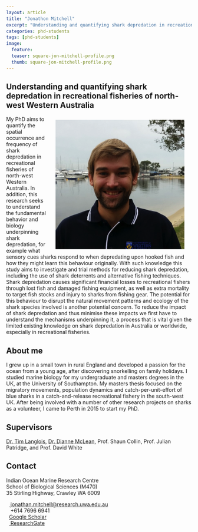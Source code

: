 ```yaml
---
layout: article
title: "Jonathon Mitchell"
excerpt: "Understanding and quantifying shark depredation in recreational fisheries of north-west Western Australia"
categories: phd-students
tags: [phd-students]
image:
  feature: 
  teaser: square-jon-mitchell-profile.png
  thumb: square-jon-mitchell-profile.png
---
```

## Understanding and quantifying shark depredation in recreational fisheries of north-west Western Australia 
<img src='/images/square-jon-mitchell-profile.png' align='right' width="350" hspace="20" vspace="10">
My PhD aims to quantify the spatial occurrence and frequency of shark depredation in recreational fisheries of north-west Western Australia. In addition, this research seeks to understand the fundamental behavior and biology underpinning shark depredation, for example what sensory cues sharks respond to when depredating upon hooked fish and how they might learn this behaviour originally. With such knowledge this study aims to investigate and trial methods for reducing shark depredation, including the use of shark deterrents and alternative fishing techniques. Shark depredation causes significant financial losses to recreational fishers through lost fish and damaged fishing equipment, as well as extra mortality to target fish stocks and injury to sharks from fishing gear. The potential for this behaviour to disrupt the natural movement patterns and ecology of the shark species involved is another potential concern. To reduce the impact of shark depredation and thus minimise these impacts we first have to understand the mechanisms underpinning it, a process that is vital given the limited existing knowledge on shark depredation in Australia or worldwide, especially in recreational fisheries. 

## About me
I grew up in a small town in rural England and developed a passion for the ocean from a young age, after discovering snorkelling on family holidays. I studied marine biology for my undergraduate and masters degrees in the UK, at the University of Southampton. My masters thesis focused on the migratory movements, population dynamics and catch-per-unit-effort of blue sharks in a catch-and-release recreational fishery in the south-west UK. After being involved with a number of other research projects on sharks as a volunteer, I came to Perth in 2015 to start my PhD. 

## Supervisors
[Dr. Tim Langlois](https://uwamegfisheries.github.io/researchers/tim-langlois/ "Tim Langlois"), [Dr. Dianne McLean](https://uwamegfisheries.github.io/researchers/dianne-mclean/ "Dianne McLean"), Prof. Shaun Collin, Prof. Julian Patridge, and Prof. David White

## Contact
<p class="address"><i class="far fa-building"></i> Indian Ocean Marine Research Centre <br>
School of Biological Sciences (M470)<br>
35 Stirling Highway, Crawley WA 6009</p>

<p class="phoneemail"><i class="far fa-envelope-open"></i>&nbsp;&nbsp;<a href="mailto:jonathan.mitchell@research.uwa.edu.au"> jonathan.mitchell@research.uwa.edu.au</a><br>
<i class="fas fa-phone"></i>&nbsp;&nbsp; +614 7696 6941<br>
<i class="fas fa-graduation-cap"></i>&nbsp;&nbsp;<a href="https://scholar.google.com.au/citations?user=R5h5BUkAAAAJ&hl=en">Google Scholar</a><br>
<i class="fab fa-researchgate"></i>&nbsp;&nbsp;<a href="https://www.researchgate.net/profile/Jonathan_Mitchell8"> ResearchGate</a><br>

